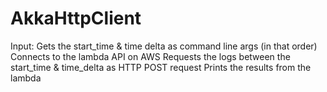 # AkkaHttpClient

Input: Gets the start_time & time delta as command line args (in that order)
Connects to the lambda API on AWS
Requests the logs between the start_time & time_delta as HTTP POST request
Prints the results from the lambda
